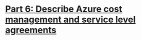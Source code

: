 # [Part 6: Describe Azure cost management and service level agreements](https://docs.microsoft.com/en-us/learn/paths/az-900-describe-azure-cost-management-service-level-agreements/)
